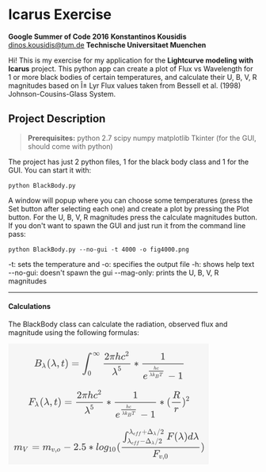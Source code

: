 Icarus Exercise
===================
**Google Summer of Code 2016**
**Konstantinos Kousidis** <dinos.kousidis@tum.de>
**Technische Universitaet Muenchen**

Hi! This is my exercise for my application for the __Lightcurve modeling with Icarus__ project.
This python app can create a plot of Flux vs Wavelength for 1 or more black bodies of certain temperatures, and calculate their U, B, V, R magnitudes based on Î± Lyr Flux values taken from Bessell et al. (1998) Johnson-Cousins-Glass System.

Project Description
-------------
> **Prerequisites:**
> python 2.7
> scipy 
> numpy
> matplotlib
> Tkinter (for the GUI, should come with python)

The project has just 2 python files, 1 for the black body class and 1 for the GUI.
You can start it with:  
```
python BlackBody.py
```

A window will popup where you can choose some temperatures (press the Set button after selecting each one)
and create a plot by pressing the Plot button.
For the U, B, V, R magnitudes press the calculate magnitudes button.
If you don't want to spawn the GUI and just run it from the command line pass:
```
python BlackBody.py --no-gui -t 4000 -o fig4000.png
```

-t: sets the temperature and
 -o: specifies the output file
-h: shows help text
--no-gui: doesn't spawn the gui
--mag-only: prints the U, B, V, R magnitudes

----------
#### Calculations

The BlackBody class can calculate the radiation, observed flux and magnitude using the following formulas:

![alt tag](https://raw.githubusercontent.com/dinosk/icarus-exercise/master/equation.png)